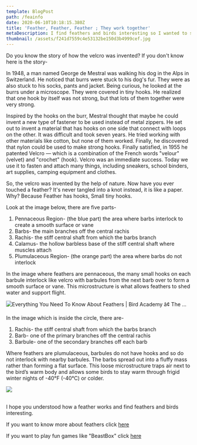```yaml
---
template: BlogPost
path: /feainfo
date: 2020-06-10T10:18:15.380Z
title: 'Feather, Feather, Feather ; They work together'
metaDescription: I find feathers and birds interesting so I wanted to share it with you.
thumbnail: /assets/f241d7559c4e53132be150d3b4999cef.jpg
---
```



Do you know the story of how the velcro was invented? If you don't know here is the story-

In 1948, a man named George de Mestral was walking his dog in the Alps in Switzerland. He noticed that burrs were stuck to his dog's fur. They were as also stuck to his socks, pants and jacket. Being curious, he looked at the burrs under a microscope. They were covered in tiny hooks. He realized that one hook by itself was not strong, but that lots of them together were very strong. 

Inspired by the hooks on the burr, Mestral thought that maybe he could invent a new type of fastener to be used instead of metal zippers. He set out to invent a material that has hooks on one side that connect with loops on the other. It was difficult and took seven years. He tried working with other materials like cotton, but none of them worked. Finally, he discovered that nylon could be used to make strong hooks. Finally satisfied, in 1955 he patented Velcro — which is a combination of the French words "velour" (velvet) and "crochet" (hook).
Velcro was an immediate success. Today we use it to fasten and attach many things, including sneakers, school binders, art supplies, camping equipment and clothes.

So, the velcro was invented by the help of nature. Now have you ever touched a feather? It's never tangled into a knot instead, it is like a paper. Why? Because Feather has hooks, Small tiny hooks.

Look at the image below, there are five parts-

1. Pennaceous Region- (the blue part) the area where barbs interlock to create a smooth surface or vane
2. Barbs- the main branches off the central rachis
3. Rachis- the stiff central shaft from which the barbs branch
4. Calamus- the hollow barbless base of the stiff central shaft where muscles attach
5. Plumulaceous Region- (the orange part) the area where barbs do not interlock

In the image where feathers are pennaceous, the many small hooks on each barbule interlock like velcro with barbules from the next barb over to form a smooth surface or vane. This microstructure is what allows feathers to shed water and support flight.

![Everything You Need To Know About Feathers | Bird Academy â¢ The ...](https://academy.allaboutbirds.org/wp-content/uploads/Bird_Biology-pennaceous_feather_structure.png)



In the image which is inside the circle, there are-

1. Rachis- the stiff central shaft from which the barbs branch
2. Barb- one of the primary branches off the central rachis
3. Barbule- one of the secondary branches off each barb



Where feathers are plumulaceous, barbules do not have hooks and so do not interlock with nearby barbules. The barbs spread out into a fluffy mass rather than forming a flat surface. This loose microstructure traps air next to the bird’s warm body and allows some birds to stay warm through frigid winter nights of -40°F (-40°C) or colder.

![](https://academy.allaboutbirds.org/features/_/images/plumulaceous-anim-01.png)

\
I hope you understood how a feather works and find feathers and birds interesting.

If you want to know more about feathers click [here](https://academy.allaboutbirds.org/features/all-about-feathers/#what-is-unique-to-birds.php)

If you want to play fun games like "BeastBox" click [here](https://academy.allaboutbirds.org/learning-games/?utm_source=aab#_ga=2.114931010.475596005.1591771411-1001395839.1588139226)
